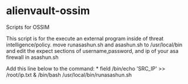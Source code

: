 alienvault-ossim
================

Scripts for OSSIM

<p>This script is for the execute an external program inside of threat intelligence/policy. 
move runasashun.sh and asashun.sh to /usr/local/bin and edit the expect sections of username,password, and ip of your asa firewall in asashun.sh </p>

Add this line below to the command: * field
/bin/echo 'SRC_IP' >> /root/ip.txt & /bin/bash /usr/local/bin/runasashun.sh
